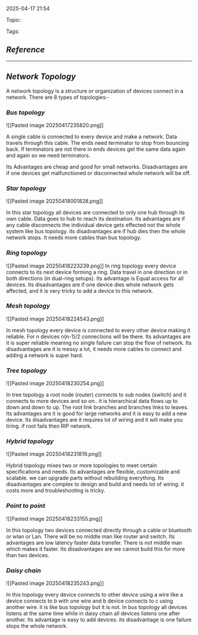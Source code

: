 
2025-04-17 21:54

Topic: 

Tags: 

## *Reference*



---

## *Network Topology*

A network topology is a structure or organization of devices connect in a network.
There are 8 types of topologies:- 
### *Bus topology*

![[Pasted image 20250417235820.png]]

A single cable is connected to every device and make a network. Data travels through this cable. The ends need terminator to stop from bouncing back. If terminators are not there in ends devices get the same data again and again so we need terminators.

Its Advantages are cheap and good for small networks.
Disadvantages are if one devices get malfunctioned or disconnected whole network will be off.


### *Star topology*

![[Pasted image 20250418001828.png]]

In this star topology all devices are connected to only one hub through its own cable. Data goes to hub to reach its destination.
Its advantages are if any cable disconnects the individual device gets effected not the whole system like bus topology.
its disadvantages are if hub dies then the whole network stops. It needs more cables than bus topology.


### *Ring topology*

![[Pasted image 20250418223239.png]]
In ring topology every device connects to its next device forming a ring. Data travel in one direction or in both directions (in dual-ring setups).
Its advantage is Equal access for all devices.
Its disadvantages are if one device dies whole network gets affected, and it is very tricky to add a device to this network.


### *Mesh topology*

![[Pasted image 20250418224543.png]]

In mesh topology every device is connected to every other device making it reliable. For n devices n(n-1)/2 connections will be there.
Its advantages are it is super reliable meaning no single failure can stop the flow of network.
Its disadvantages are it is messy a lot, it needs more cables to connect and adding a network is super hard.


### *Tree topology*

![[Pasted image 20250418230254.png]]

In tree topology a root node (router) connects to sub nodes (switch) and it connects to more devices and so on.. it is hierarchical data flows up to down and down to up. The root link branches and branches links to leaves.
Its advantages are it is good for large networks and it is easy to add a new device.
Its disadvantages are it requires lot of wiring and it will make you tiring. if root fails then RIP network.


### *Hybrid topology*

![[Pasted image 20250418231819.png]]

Hybrid topology mixes two or more topologies to meet certain specifications and needs.
Its advantages are flexible, customizable and scalable. we can upgrade parts without rebuilding everything.
Its disadvantages are complex to design and build and needs lot of wiring. it costs more and troubleshooting is tricky.


### *Point to point*

![[Pasted image 20250418233155.png]]

In this topology two devices connected directly through a cable or bluetooth or wlan or Lan. There will be no middle man like router and switch.
Its advantages are low latency faster data transfer. There is not middle man which makes it faster.
Its disadvantages are we cannot build this for more than two devices.


### *Daisy chain*

![[Pasted image 20250418235243.png]]

In this topology every device connects to other device using a wire like a device connects to b with one wire and b device connects to c using another wire. it is like bus topology but it is not. In bus topology all devices listens at the same time while in daisy chain all devices listens one after another.
Its advantage is easy to add devices.
its disadvantage is one failure stops the whole network.




